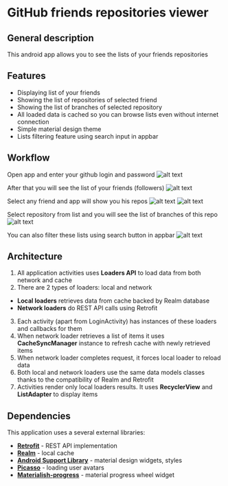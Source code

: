 # GitHub friends repositories viewer
## General description
This android app allows you to see the lists of your friends repositories
## Features
* Displaying list of your friends
* Showing the list of repositories of selected friend
* Showing the list of branches of selected repository
* All loaded data is cached so you can browse lists even without internet connection
* Simple material design theme
* Lists filtering feature using search input in appbar

## Workflow
Open app and enter your github login and password
![alt text](https://github.com/despectra/github-repoview/raw/master/screenshots/login.png "Login")

After that you will see the list of your friends (followers)
![alt text](https://github.com/despectra/github-repoview/raw/master/screenshots/friends_list.png "Friends")

Select any friend and app will show you his repos
![alt text](https://github.com/despectra/github-repoview/raw/master/screenshots/friend_repos_list.png "Repos")
![alt text](https://github.com/despectra/github-repoview/raw/master/screenshots/friend_repos_list2.png "Repos2")

Select repository from list and you will see the list of branches of this repo
![alt text](https://github.com/despectra/github-repoview/raw/master/screenshots/repo_branches_list.png "Branches")

You can also filter these lists using search button in appbar
![alt text](https://github.com/despectra/github-repoview/raw/master/screenshots/filtering.png "Filter")

## Architecture
1. All application activities uses **Loaders API** to load data from both network and cache
2. There are 2 types of loaders: local and network
  * **Local loaders** retrieves data from cache backed by Realm database
  * **Network loaders** do REST API calls using Retrofit
3. Each activity (apart from LoginActivity) has instances of these loaders and callbacks for them
4. When network loader retrieves a list of items it uses **CacheSyncManager** instance to refresh cache with newly retrieved items
5. When network loader completes request, it forces local loader to reload data
6. Both local and network loaders use the same data models classes thanks to the compatibility of Realm and Retrofit
7. Activities render only local loaders results. It uses **RecyclerView** and **ListAdapter** to display items

## Dependencies
This application uses a several external libraries:
* [**Retrofit**](http://square.github.io/retrofit/) - REST API implementation
* [**Realm**](http://realm.io) - local cache
* [**Android Support Library**](http://developer.android.com/tools/support-library/index.html) - material design widgets, styles
* [**Picasso**](http://square.github.io/picasso/) - loading user avatars
* [**Materialish-progress**](https://github.com/pnikosis/materialish-progress) - material progress wheel widget
